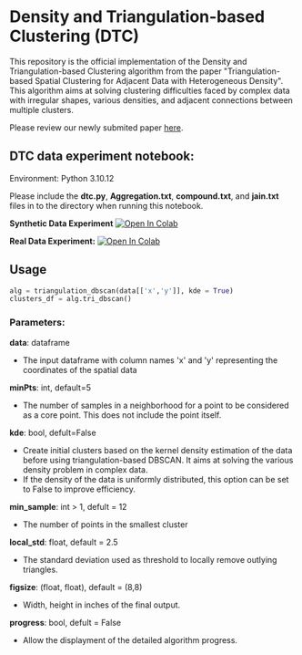 # Density and Triangulation-based Clustering (DTC)

This repository is the official implementation of the Density and Triangulation-based Clustering algorithm from the paper "Triangulation-based Spatial Clustering for Adjacent
Data with Heterogeneous Density". This algorithm aims at solving clustering difficulties faced by complex data with irregular shapes, various densities, and adjacent connections between multiple clusters.

Please review our newly submited paper [here](DTC.pdf).

## DTC data experiment notebook:

Environment: Python 3.10.12

Please include the **dtc.py**, **Aggregation.txt**, **compound.txt**, and **jain.txt** files in to the directory when running this notebook.

**Synthetic Data Experiment** [![Open In Colab](https://colab.research.google.com/assets/colab-badge.svg)](https://colab.research.google.com/drive/1yiXxURRXJOt71G5CtttHqA-oUfRVYmR_?usp=sharing)

**Real Data Experiment:** [![Open In Colab](https://colab.research.google.com/assets/colab-badge.svg)](https://colab.research.google.com/drive/1-u9kJkxvodytEU4nta3stBDyj3BR-Cvi?usp=sharing)

## Usage
```python
alg = triangulation_dbscan(data[['x','y']], kde = True)
clusters_df = alg.tri_dbscan()
```

### Parameters:

**data**: dataframe
- The input dataframe with column names 'x' and 'y' representing the coordinates of the spatial data

**minPts**: int, default=5 
- The number of samples in a neighborhood for a point to be considered as a core point. This does not include the point itself.

**kde**: bool, defult=False
- Create initial clusters based on the kernel density estimation of the data before using triangulation-based DBSCAN. It aims at solving the various density problem in complex data.
- If the density of the data is uniformly distributed, this option can be set to False to improve efficiency.

**min_sample**: int > 1, defult = 12
- The number of points in the smallest cluster

**local_std**: float, default = 2.5
- The standard deviation used as threshold to locally remove outlying triangles.

**figsize**: (float, float), default = (8,8)
- Width, height in inches of the final output.

**progress**: bool, defult = False
- Allow the displayment of the detailed algorithm progress.
